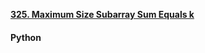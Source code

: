 **[325. Maximum Size Subarray Sum Equals k](https://leetcode.com/problems/maximum-size-subarray-sum-equals-k/)**

#### Python
```python

```

